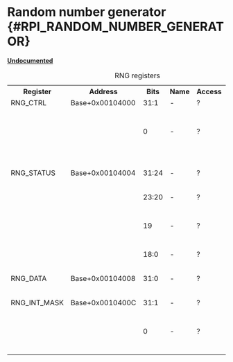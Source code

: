 # Random number generator {#RPI_RANDOM_NUMBER_GENERATOR}

<u>__Undocumented__</u>

<table>
<caption id="RNG_registers">RNG registers</caption>
<tr><th>Register       <th>Address        <th>Bits <th>Name<th>Access<td>Meaning</tr>
<tr><td>RNG_CTRL       <td>Base+0x00104000<td>31:1 <td>-   <td>?     <td>Unused?</tr>
<tr><td>               <td>               <td>0    <td>-   <td>?     <td>Enable generator? (1 = enable, 0 = disable)</tr>
<tr><td>RNG_STATUS     <td>Base+0x00104004<td>31:24<td>-   <td>?     <td>Number of words ready to read</tr>
<tr><td>               <td>               <td>23:20<td>-   <td>?     <td>Unused?</tr>
<tr><td>               <td>               <td>19   <td>-   <td>?     <td>Enable generator? (1 = enable, 0 = disable)</tr>
<tr><td>               <td>               <td>18:0 <td>-   <td>?     <td>Unused?</tr>
<tr><td>RNG_DATA       <td>Base+0x00104008<td>31:0 <td>-   <td>?     <td>Free running timer high 32 bits</tr>
<tr><td>RNG_INT_MASK   <td>Base+0x0010400C<td>31:1 <td>-   <td>?     <td>Unused?</tr>
<tr><td>               <td>               <td>0    <td>-   <td>?     <td>Mask interrupt (0 = enable, 1 = mask)</tr>
</table>

